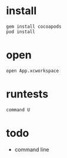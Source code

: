 # install
    
    gem install cocoapods
    pod install

# open

    open App.xcworkspace

# runtests

    command U

# todo
- command line
